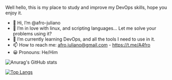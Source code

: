 Well hello, this is my place to study and improve my DevOps skills, hope you enjoy it.

- 👋 Hi, I’m @afro-juliano
- 👀 I’m in love with linux, and scripting languages... Let me solve your problems using it?
- 🌱 I’m currently learning DevOps, and all the tools I need to use in it.
- 📫 How to reach me: afro.juliano@gmail.com - https://t.me/A4fro
- 😀 Pronouns: He/Him

![Anurag's GitHub stats](https://github-readme-stats.vercel.app/api?username=afro-juliano&theme=dark&show_icons=true)

[![Top Langs](https://github-readme-stats.vercel.app/api/top-langs/?username=afro-juliano&layout=compact&theme=dark)](https://github.com/anuraghazra/github-readme-stats)
